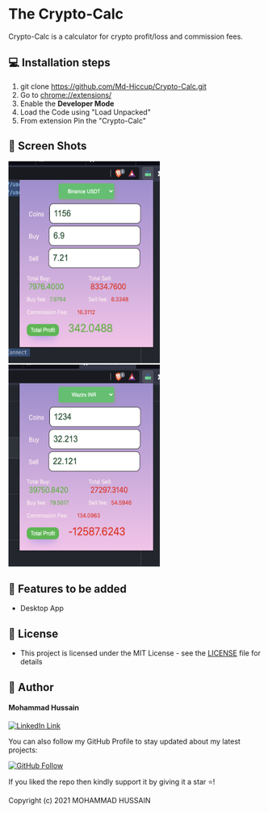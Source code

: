# The Crypto-Calc

Crypto-Calc is a calculator for crypto profit/loss and commission fees.


## 💻 Installation steps

1. git clone https://github.com/Md-Hiccup/Crypto-Calc.git
2. Go to [chrome://extensions/](chrome://extensions/)
3. Enable the **Developer Mode**
4. Load the Code using "Load Unpacked"
5. From extension Pin the "Crypto-Calc"


## 📱 Screen Shots

<img src="https://github.com/Md-Hiccup/Crypto-Calc/blob/master/chrome-extension/images/crypto-calc-3.jpeg" width=300 height=400>
<img src="https://github.com/Md-Hiccup/Crypto-Calc/blob/master/chrome-extension/images/crypto-calc-4.jpeg" width=300 height=400>

## 🎯 Features to be added

- Desktop App


## 🔑 License
- This project is licensed under the MIT License - see the [LICENSE](LICENSE.md) file for details

## 🧑 Author

#### Mohammad Hussain
[![LinkedIn Link](https://img.shields.io/badge/Connect-Hussain-blue.svg?logo=linkedin&longCache=true&style=social&label=Connect
)](https://www.linkedin.com/in/md-hussain)

You can also follow my GitHub Profile to stay updated about my latest projects:

[![GitHub Follow](https://img.shields.io/badge/Connect-Hussain-blue.svg?logo=Github&longCache=true&style=social&label=Follow)](https://github.com/Md-Hiccup)

If you liked the repo then kindly support it by giving it a star ⭐!

Copyright (c) 2021 MOHAMMAD HUSSAIN




